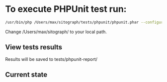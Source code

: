 # To execute PHPUnit test run:

```bash
/usr/bin/php /Users/max/sitograph/tests/phpunit/phpunit.phar --configuration /Users/max/sitograph/tests/phpunit/phpunit.xml /Users/max/sitograph/tests/phpunit
``` 

Change /Users/max/sitograph/ to your local path.

## View tests results 
Results will be saved to tests/phpunit-report/

## Current state 
